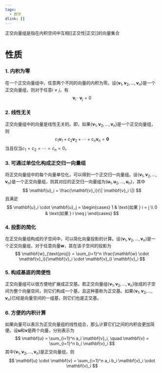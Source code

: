 ```yaml
---
tags:
  - 数学
dlink: []
---
```

正交向量组是指在内积空间中互相[[正交性|正交]]的向量集合


# 性质
### 1. 内积为零
在一个正交向量组中，任意两个不同的向量的内积为零。设$\{ \mathbf{v}_1, \mathbf{v}_2, \ldots, \mathbf{v}_n \}$是一个正交向量组，则对于任意$i \neq j$，有
$$
\mathbf{v}_i \cdot \mathbf{v}_j = 0
$$

### 2. 线性无关
正交向量组中的向量是线性无关的。即，如果$\{ \mathbf{v}_1, \mathbf{v}_2, \ldots, \mathbf{v}_n \}$是一个正交向量组，则
$$
c_1 \mathbf{v}_1 + c_2 \mathbf{v}_2 + \cdots + c_n \mathbf{v}_n = \mathbf{0}
$$
当且仅当$c_1 = c_2 = \cdots = c_n = 0$。

### 3. 可通过单位化构成正交归一向量组
将正交向量组中的每个向量单位化，可以得到一个正交归一向量组。设$\{ \mathbf{v}_1, \mathbf{v}_2, \ldots, \mathbf{v}_n \}$是一个正交向量组，则其对应的正交归一向量组为$\{ \mathbf{u}_1, \mathbf{u}_2, \ldots, \mathbf{u}_n \}$，其中
$$
\mathbf{u}_i = \frac{\mathbf{v}_i}{\| \mathbf{v}_i \|}
$$
且满足
$$
\mathbf{u}_i \cdot \mathbf{u}_j = \begin{cases} 
1 & \text{如果 } i = j \\
0 & \text{如果 } i \neq j
\end{cases}
$$

### 4. 投影的简化
在正交向量组构成的子空间中，可以简化向量投影的计算。设$\{ \mathbf{v}_1, \mathbf{v}_2, \ldots, \mathbf{v}_n \}$是一个正交向量组，对于任意向量$\mathbf{w}$，其在该子空间的投影为
$$
\mathbf{w}_{\text{proj}} = \sum_{i=1}^n \frac{\mathbf{w} \cdot \mathbf{v}_i}{\mathbf{v}_i \cdot \mathbf{v}_i} \mathbf{v}_i
$$

### 5. 构成基底的简便性
正交向量组可以很方便地扩展成正交基。若正交向量组$\{ \mathbf{v}_1, \mathbf{v}_2, \ldots, \mathbf{v}_n \}$张成的子空间为整个向量空间，则它们构成一个基，且这种基称为正交基。如果$\{ \mathbf{v}_1, \mathbf{v}_2, \ldots, \mathbf{v}_n \}$已经是向量空间的一组基，则它们也是正交基。

### 6. 方便的内积计算
如果向量可以表示为正交向量组的线性组合，那么计算它们之间的内积会更加简便。设$\mathbf{u}$和$\mathbf{v}$是两个向量，分别表示为
$$
\mathbf{u} = \sum_{i=1}^n a_i \mathbf{v}_i, \quad \mathbf{v} = \sum_{i=1}^n b_i \mathbf{v}_i
$$
其中$\{ \mathbf{v}_1, \mathbf{v}_2, \ldots, \mathbf{v}_n \}$是正交向量组，则
$$
\mathbf{u} \cdot \mathbf{v} = \sum_{i=1}^n a_i b_i \mathbf{v}_i \cdot \mathbf{v}_i
$$
